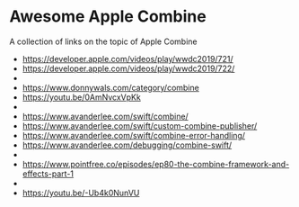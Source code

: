 # Awesome Apple Combine
A collection of links on the topic of Apple Combine

* https://developer.apple.com/videos/play/wwdc2019/721/
* https://developer.apple.com/videos/play/wwdc2019/722/
* 
* https://www.donnywals.com/category/combine
* https://youtu.be/0AmNvcxVpKk
* 
* https://www.avanderlee.com/swift/combine/
* https://www.avanderlee.com/swift/custom-combine-publisher/
* https://www.avanderlee.com/swift/combine-error-handling/
* https://www.avanderlee.com/debugging/combine-swift/
* 
* https://www.pointfree.co/episodes/ep80-the-combine-framework-and-effects-part-1
*
* https://youtu.be/-Ub4k0NunVU
